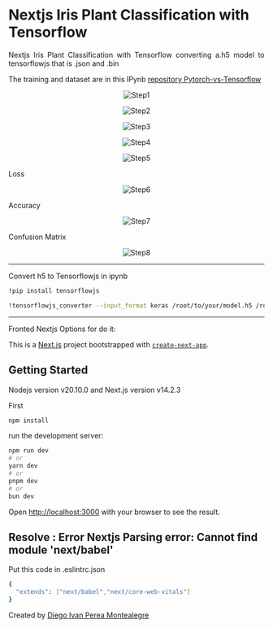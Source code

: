 # Nextjs Iris Plant Classification with Tensorflow

<p align="justify">
Nextjs Iris Plant Classification with Tensorflow converting a.h5 model to tensorflowjs that is .json and .bin
</p>

The training and dataset are in this IPynb [repository Pytorch-vs-Tensorflow](https://github.com/diegoperea20/Pytorch-vs-Tensorflow/blob/main/CLasification_with_data/Tensorflow_Clasification_data.ipynb)

<p align="center">
  <img src="README-images\homee.PNG" alt="Step1">
</p>
<p align="center">
  <img src="README-images/insertdata.PNG" alt="Step2">
</p>
<p align="center">
  <img src="README-images/setosaclassify.PNG" alt="Step3">
</p>
<p align="center">
  <img src="README-images/versicolorclassify.PNG" alt="Step4">
</p>
<p align="center">
  <img src="README-images/virginicaclassify.PNG" alt="Step5">
</p>

Loss
<p align="center">
  <img src="README-images/loss.png" alt="Step6">
</p>
Accuracy
<p align="center">
  <img src="README-images/accuracyy.png" alt="Step7">
</p>
Confusion Matrix 
<p align="center">
  <img src="README-images/matrixconfu.png" alt="Step8">
</p>

----
Convert h5 to Tensorflowjs in ipynb
```bash
!pip install tensorflowjs
```
```bash
!tensorflowjs_converter --input_format keras /root/to/your/model.h5 /root/to/your/folder/save
```
-----

Fronted Nextjs Options for do it:

This is a [Next.js](https://nextjs.org/) project bootstrapped with [`create-next-app`](https://github.com/vercel/next.js/tree/canary/packages/create-next-app).

## Getting Started
Nodejs version v20.10.0 and Next.js version v14.2.3 

First
```bash
npm install
```
run the development server:

```bash
npm run dev
# or
yarn dev
# or
pnpm dev
# or
bun dev
```

Open [http://localhost:3000](http://localhost:3000) with your browser to see the result.

## Resolve : Error Nextjs Parsing error: Cannot find module 'next/babel'

Put this code in .eslintrc.json 
```bash
{
  "extends": ["next/babel","next/core-web-vitals"]
}
```


Created by [Diego Ivan Perea Montealegre](https://github.com/diegoperea20)